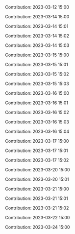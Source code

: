 Contribution: 2023-03-12 15:00

Contribution: 2023-03-14 15:00

Contribution: 2023-03-14 15:01

Contribution: 2023-03-14 15:02

Contribution: 2023-03-14 15:03

Contribution: 2023-03-15 15:00

Contribution: 2023-03-15 15:01

Contribution: 2023-03-15 15:02

Contribution: 2023-03-15 15:03

Contribution: 2023-03-16 15:00

Contribution: 2023-03-16 15:01

Contribution: 2023-03-16 15:02

Contribution: 2023-03-16 15:03

Contribution: 2023-03-16 15:04

Contribution: 2023-03-17 15:00

Contribution: 2023-03-17 15:01

Contribution: 2023-03-17 15:02

Contribution: 2023-03-20 15:00

Contribution: 2023-03-20 15:01

Contribution: 2023-03-21 15:00

Contribution: 2023-03-21 15:01

Contribution: 2023-03-21 15:02

Contribution: 2023-03-22 15:00

Contribution: 2023-03-24 15:00

